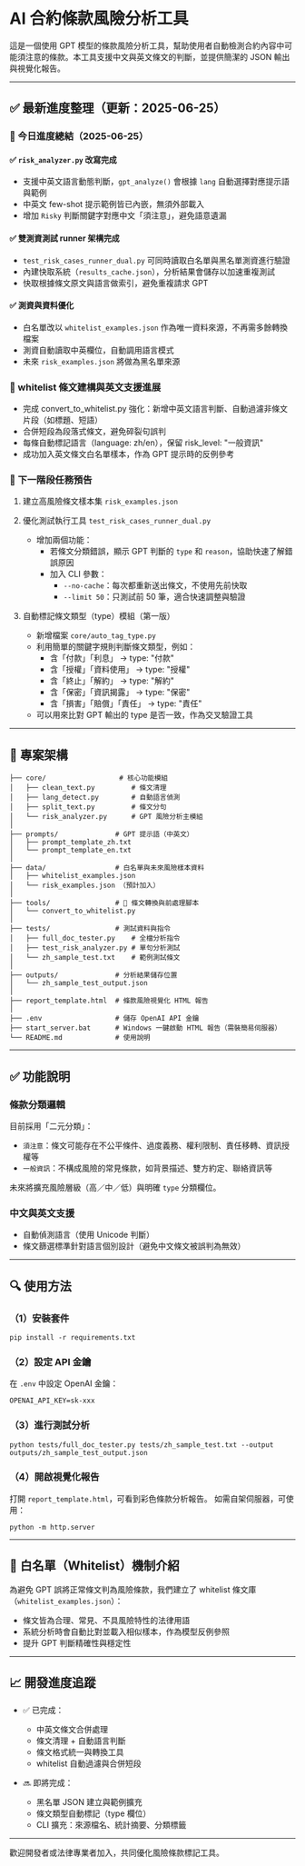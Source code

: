 # AI 合約條款風險分析工具

這是一個使用 GPT 模型的條款風險分析工具，幫助使用者自動檢測合約內容中可能須注意的條款。本工具支援中文與英文條文的判斷，並提供簡潔的 JSON 輸出與視覺化報告。

---

## ✅ 最新進度整理（更新：2025-06-25）

### 📌 今日進度總結（2025-06-25）

#### ✅ `risk_analyzer.py` 改寫完成

* 支援中英文語言動態判斷，`gpt_analyze()` 會根據 `lang` 自動選擇對應提示語與範例
* 中英文 few-shot 提示範例皆已內嵌，無須外部載入
* 增加 `Risky` 判斷關鍵字對應中文「須注意」，避免語意遺漏

#### ✅ 雙測資測試 runner 架構完成

* `test_risk_cases_runner_dual.py` 可同時讀取白名單與黑名單測資進行驗證
* 內建快取系統（`results_cache.json`），分析結果會儲存以加速重複測試
* 快取根據條文原文與語言做索引，避免重複請求 GPT

#### ✅ 測資與資料優化

* 白名單改以 `whitelist_examples.json` 作為唯一資料來源，不再需多餘轉換檔案
* 測資自動讀取中英欄位，自動調用語言模式
* 未來 `risk_examples.json` 將做為黑名單來源

### 📌 whitelist 條文建構與英文支援進展

* 完成 convert_to_whitelist.py 強化：新增中英文語言判斷、自動過濾非條文片段（如標題、短語）
* 合併短段為段落式條文，避免碎裂句誤判
* 每條自動標記語言（language: zh/en），保留 risk_level: "一般資訊"
* 成功加入英文條文白名單樣本，作為 GPT 提示時的反例參考

### 📌 下一階段任務預告

1. 建立高風險條文樣本集 `risk_examples.json`

2. 優化測試執行工具 `test_risk_cases_runner_dual.py`

   * 增加兩個功能：
     - 若條文分類錯誤，顯示 GPT 判斷的 `type` 和 `reason`，協助快速了解錯誤原因
     - 加入 CLI 參數：
       - `--no-cache`：每次都重新送出條文，不使用先前快取
       - `--limit 50`：只測試前 50 筆，適合快速調整與驗證

3. 自動標記條文類型（type）模組（第一版）

   * 新增檔案 `core/auto_tag_type.py`
   * 利用簡單的關鍵字規則判斷條文類型，例如：
     - 含「付款」「利息」 → type: "付款"
     - 含「授權」「資料使用」 → type: "授權"
     - 含「終止」「解約」 → type: "解約"
     - 含「保密」「資訊揭露」 → type: "保密"
     - 含「損害」「賠償」「責任」 → type: "責任"
   * 可以用來比對 GPT 輸出的 type 是否一致，作為交叉驗證工具

---

## 🔧 專案架構

```
├── core/                  # 核心功能模組
│   ├── clean_text.py         # 條文清理
│   ├── lang_detect.py        # 自動語言偵測
│   ├── split_text.py         # 條文分句
│   └── risk_analyzer.py      # GPT 風險分析主模組
│
├── prompts/              # GPT 提示語（中英文）
│   ├── prompt_template_zh.txt
│   └── prompt_template_en.txt
│
├── data/                 # 白名單與未來風險樣本資料
│   ├── whitelist_examples.json
│   └── risk_examples.json （預計加入）
│
├── tools/                # 🔄 條文轉換與前處理腳本
│   └── convert_to_whitelist.py
│
├── tests/                # 測試資料與指令
│   ├── full_doc_tester.py    # 全檔分析指令
│   ├── test_risk_analyzer.py # 單句分析測試
│   └── zh_sample_test.txt    # 範例測試條文
│
├── outputs/              # 分析結果儲存位置
│   └── zh_sample_test_output.json
│
├── report_template.html  # 條款風險視覺化 HTML 報告
│
├── .env                  # 儲存 OpenAI API 金鑰
├── start_server.bat      # Windows 一鍵啟動 HTML 報告（需裝簡易伺服器）
└── README.md             # 使用說明
```

---

## ✅ 功能說明

### 條款分類邏輯

目前採用「二元分類」：

* `須注意`：條文可能存在不公平條件、過度義務、權利限制、責任移轉、資訊授權等
* `一般資訊`：不構成風險的常見條款，如背景描述、雙方約定、聯絡資訊等

未來將擴充風險層級（高／中／低）與明確 `type` 分類欄位。

### 中文與英文支援

* 自動偵測語言（使用 Unicode 判斷）
* 條文篩選標準針對語言個別設計（避免中文條文被誤判為無效）

---

## 🔍 使用方法

### （1）安裝套件

```
pip install -r requirements.txt
```

### （2）設定 API 金鑰

在 `.env` 中設定 OpenAI 金鑰：

```
OPENAI_API_KEY=sk-xxx
```

### （3）進行測試分析

```
python tests/full_doc_tester.py tests/zh_sample_test.txt --output outputs/zh_sample_test_output.json
```

### （4）開啟視覺化報告

打開 `report_template.html`，可看到彩色條款分析報告。
如需自架伺服器，可使用：

```
python -m http.server
```

---

## 📄 白名單（Whitelist）機制介紹

為避免 GPT 誤將正常條文判為風險條款，我們建立了 whitelist 條文庫（`whitelist_examples.json`）：

* 條文皆為合理、常見、不具風險特性的法律用語
* 系統分析時會自動比對並載入相似樣本，作為模型反例參照
* 提升 GPT 判斷精確性與穩定性

---

## 📈 開發進度追蹤

* ✅ 已完成：

  * 中英文條文合併處理
  * 條文清理 + 自動語言判斷
  * 條文格式統一與轉換工具
  * whitelist 自動過濾與合併短段

* 🔜 即將完成：

  * 黑名單 JSON 建立與範例擴充
  * 條文類型自動標記（type 欄位）
  * CLI 擴充：來源檔名、統計摘要、分類標籤

---

歡迎開發者或法律專業者加入，共同優化風險條款標記工具。
